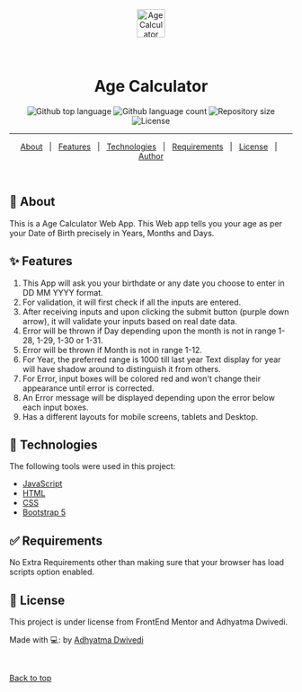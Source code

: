 <div align="center" id="top"> 
  <img src="images/growing-up.png" alt="Age Calculator" width="50px" height="50px"/>

  &#xa0;

  <!-- <a href="https://webdevelopment.netlify.app">Demo</a> -->
</div>

<h1 align="center">Age Calculator</h1>

<p align="center">
  <img alt="Github top language" src="https://img.shields.io/github/languages/top/r00kieAd/AgeCalculator?color=56BEB8">

  <img alt="Github language count" src="https://img.shields.io/github/languages/count/r00kieAd/AgeCalculator?color=56BEB8">

  <img alt="Repository size" src="https://img.shields.io/github/repo-size/r00kieAd/AgeCalculator?color=56BEB8">

  <img alt="License" src="https://img.shields.io/github/license/r00kieAd/AgeCalculator?color=56BEB8">
</p>
<hr>

<p align="center">
  <a href="#dart-about">About</a> &#xa0; | &#xa0; 
  <a href="#sparkles-features">Features</a> &#xa0; | &#xa0;
  <a href="#rocket-technologies">Technologies</a> &#xa0; | &#xa0;
  <a href="#white_check_mark-requirements">Requirements</a> &#xa0; | &#xa0;
  <a href="#memo-license">License</a> &#xa0; | &#xa0;
  <a href="https://github.com/{{YOUR_GITHUB_USERNAME}}" target="_blank">Author</a>
</p>

<br>

## :dart: About ##

This is a Age Calculator Web App. This Web app tells you your age as per your Date of Birth precisely in Years, Months and Days.

## :sparkles: Features ##

1. This App will ask you your birthdate or any date you choose to enter in DD MM YYYY format.
2. For validation, it will first check if all the inputs are entered.
3. After receiving inputs and upon clicking the submit button (purple down arrow), it will validate your inputs based on real date data.
4. Error will be thrown if Day depending upon the month is not in range 1-28, 1-29, 1-30 or 1-31.
5. Error will be thrown if Month is not in range 1-12.
6. For Year, the preferred range is 1000 till last year Text display for year will have shadow around to distinguish it from others.
7. For Error, input boxes will be colored red and won't change their appearance until error is corrected.
8. An Error message will be displayed depending upon the error below each input boxes.
9. Has a different layouts for mobile screens, tablets and Desktop.

## :rocket: Technologies ##

The following tools were used in this project:

- [JavaScript](https://developer.mozilla.org/en-US/docs/Web/JavaScript)
- [HTML](https://www.w3schools.com/html/)
- [CSS](https://www.w3schools.com/css/default.asp)
- [Bootstrap 5](https://getbootstrap.com/docs/5.2/getting-started/introduction/)

## :white_check_mark: Requirements ##

No Extra Requirements other than making sure that your browser has load scripts option enabled.

## :memo: License ##

This project is under license from FrontEnd Mentor and Adhyatma Dwivedi.


Made with 💻: by <a href="https://github.com/r00kieAd" target="_blank">Adhyatma Dwivedi</a>

&#xa0;

<a href="#top">Back to top</a>
